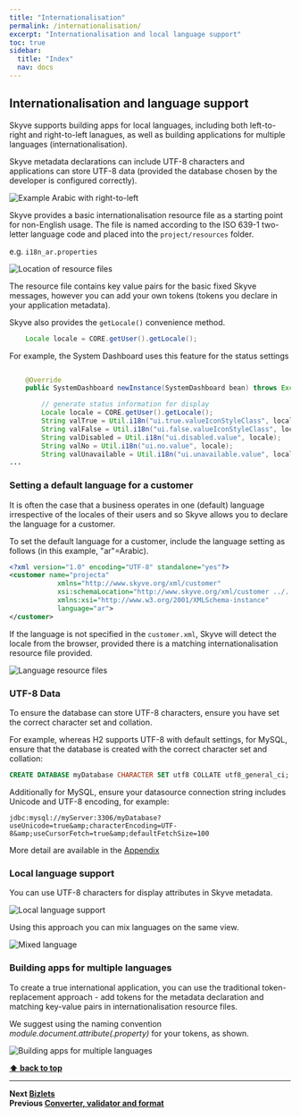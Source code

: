 ```yaml
---
title: "Internationalisation"
permalink: /internationalisation/
excerpt: "Internationalisation and local language support"
toc: true
sidebar:
  title: "Index"
  nav: docs
---
```


## Internationalisation and language support

Skyve supports building apps for local languages, including both left-to-right and right-to-left lanagues, as well as building applications for multiple languages (internationalisation).

Skyve metadata declarations can include UTF-8 characters and applications can store UTF-8 data (provided the database chosen by the developer is configured correctly).

![Example Arabic with right-to-left](../assets/images/customers/arabic-detail.png "Example Arabic view with right-to-left")

Skyve provides a basic internationalisation resource file as a starting point for non-English usage. The file is named according to the ISO 639-1 two-letter language code and placed into the `project/resources` folder.

e.g. `i18n_ar.properties` 

![Location of resource files](../assets/images/internationalisation/location-of-language-resource-files.png "Location of resource files")

The resource file contains key value pairs for the basic fixed Skyve messages, however you can add your own tokens (tokens you declare in your application metadata).

Skyve also provides the `getLocale()` convenience method.
```java
	Locale locale = CORE.getUser().getLocale();
```

For example, the System Dashboard uses this feature for the status settings
```java

	@Override
	public SystemDashboard newInstance(SystemDashboard bean) throws Exception {

		// generate status information for display
		Locale locale = CORE.getUser().getLocale();
		String valTrue = Util.i18n("ui.true.valueIconStyleClass", locale);
		String valFalse = Util.i18n("ui.false.valueIconStyleClass", locale);
		String valDisabled = Util.i18n("ui.disabled.value", locale);
		String valNo = Util.i18n("ui.no.value", locale);
		String valUnavailable = Util.i18n("ui.unavailable.value", locale);
...
```


### Setting a default language for a customer

It is often the case that a business operates in one (default) language irrespective of the locales of their users and so Skyve allows you to declare the language for a customer.

To set the default language for a customer, include the language setting as follows (in this example, "ar"=Arabic).

```xml
<?xml version="1.0" encoding="UTF-8" standalone="yes"?>
<customer name="projecta"
            xmlns="http://www.skyve.org/xml/customer"
            xsi:schemaLocation="http://www.skyve.org/xml/customer ../../schemas/customer.xsd"
            xmlns:xsi="http://www.w3.org/2001/XMLSchema-instance"
            language="ar">
</customer>
```

If the language is not specified in the `customer.xml`, Skyve will detect the locale from the browser, provided there is a matching internationalisation resource file provided.

![Language resource files](../assets/images/customers/image38-1.png "Language resource files")

### UTF-8 Data

To ensure the database can store UTF-8 characters, ensure you have set the correct character set and collation.

For example, whereas H2 supports UTF-8 with default settings, for MySQL, ensure that the database is created with the correct character set and collation:

```sql
CREATE DATABASE myDatabase CHARACTER SET utf8 COLLATE utf8_general_ci;
```

Additionally for MySQL, ensure your datasource connection string includes Unicode and UTF-8 encoding, for example:

```
jdbc:mysql://myServer:3306/myDatabase?useUnicode=true&amp;characterEncoding=UTF-8&amp;useCursorFetch=true&amp;defaultFetchSize=100
```

More detail are available in the [Appendix](./../appendix/#problems-with-utf8---character-sets-for-other-languages---mysql)

### Local language support

You can use UTF-8 characters for display attributes in Skyve metadata.

![Local language support](../assets/images/internationalisation/local-language.png "Local language support")

Using this approach you can mix languages on the same view.

![Mixed language](../assets/images/internationalisation/smart_client_in_progress.png "Mixed language")

### Building apps for multiple languages

To create a true international application, you can use the traditional token-replacement approach - add tokens for the metadata declaration and matching key-value pairs in internationalisation resource files.

We suggest using the naming convention _module.document.attribute(.property)_ for your tokens, as shown.

![Building apps for multiple languages](../assets/images/internationalisation/configuring_for_internationalisation.png "Building apps for multiple languages")

**[⬆ back to top](#internationalisation-and-language-support)**

---
**Next [Bizlets](./../_pages/bizlets.md)**  
**Previous [Converter, validator and format](./../_pages/converters.md)**
